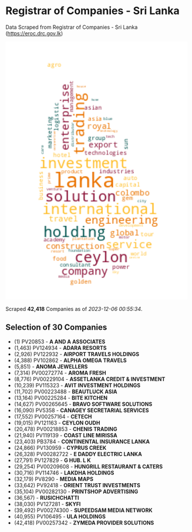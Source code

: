 # Registrar of Companies - Sri Lanka

Data Scraped from Registrar of Companies - Sri Lanka (https://eroc.drc.gov.lk)

![word-cloud](data/word_cloud.png)

Scraped **42,418** Companies as of *2023-12-06 00:55:34*.


## Selection of 30 Companies

* (1) PV20853 - **A AND A ASSOCIATES**
* (1,463) PV124934 - **ADARA RESORTS**
* (2,926) PV122932 - **AIRPORT TRAVELS HOLDINGS**
* (4,388) PV102862 - **ALPHA OMEGA TRAVELS**
* (5,851)  - **ANOMA JEWELLERS**
* (7,314) PV00272774 - **AROMA FRESH**
* (8,776) PV00229104 - **ASSETLANKA CREDIT & INVESTMENT**
* (10,239) PV115323 - **AVIT INVESTMENT HOLDINGS**
* (11,702) PV00223488 - **BEAUTLUCK ASIA**
* (13,164) PV00225284 - **BITE KITCHEN**
* (14,627) PV00265645 - **BRAVO SOFTWARE SOLUTIONS**
* (16,090) PV5358 - **CANAGEY SECRETARIAL SERVICES**
* (17,552) PV00257164 - **CETECH**
* (19,015) PV121163 - **CEYLON OUDH**
* (20,478) PV00218853 - **CHENIS TRADING**
* (21,940) PV119139 - **COAST LINE MIRISSA**
* (23,403) PB3784 - **CONTINENTAL INSURANCE LANKA**
* (24,866) PV130959 - **CYPRUS CREEK**
* (26,328) PV00282722 - **E DADDY ELECTRIC LANKA**
* (27,791) PV127829 - **G HUB. L K**
* (29,254) PV00209608 - **HUNGRILL RESTAURANT & CATERS**
* (30,716) PV114746 - **LAKDHA HOLDINGS**
* (32,179) PV8290 - **MEDIA MAPS**
* (33,642) PV92418 - **ORIENT TRUST INVESTMENTS**
* (35,104) PV00282130 - **PRINTSHOP ADVERTISING**
* (36,567)  - **RUSICHCHATTI**
* (38,030) PV127281 - **SKYFI**
* (39,492) PV00274300 - **SUPEEDSAM MEDIA NETWORK**
* (40,955) PV106495 - **ULA HOLDINGS**
* (42,418) PV00257342 - **ZYMEDA PROVIDER SOLUTIONS**
